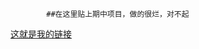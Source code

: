 


            ##在这里贴上期中项目，做的很烂，对不起
[这就是我的链接](https://lamjs.github.io/portfolio/qizhong/index.html)
